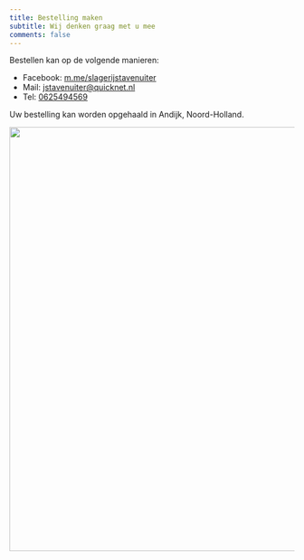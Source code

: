 ```yaml
---
title: Bestelling maken
subtitle: Wij denken graag met u mee
comments: false
---
```


Bestellen kan op de volgende manieren:

- Facebook: <a href="https://m.me/slagerijstavenuiter">m.me/slagerijstavenuiter</a>
- Mail: <a href="mailto:jstavenuiter@quicknet.nl">jstavenuiter@quicknet.nl</a>
- Tel: <a href="tel:0625494569">0625494569</a>

Uw bestelling kan worden opgehaald in Andijk, Noord-Holland.

<img src="/img/cow.png" width="750px">
